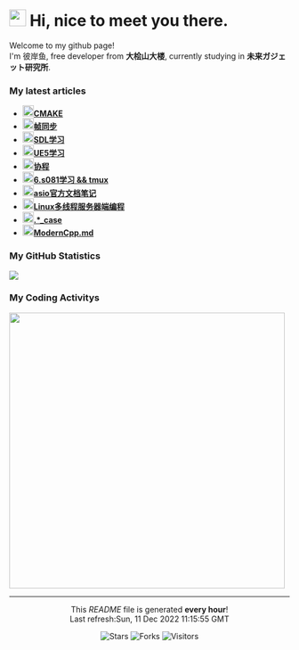 <h1><img src="https://emojis.slackmojis.com/emojis/images/1563480763/5999/meow_party.gif?1563480763" width="30"/> Hi, nice to meet you there.</h1>

<p>Welcome to my github page! </br> I'm 彼岸鱼, free developer from <b>大桧山大楼</b>, currently studying in <b>未来ガジェット研究所</b>. </p>

<h3>My latest articles</h3>
<ul>
    <li>
      <a href="http:&#x2F;&#x2F;blog.lsmg.xyz&#x2F;2022&#x2F;05&#x2F;CPP-CMAKE&#x2F;"><b><img src="https://lsmg-img.oss-cn-beijing.aliyuncs.com/Mine/80px-Future_Gadget_Lab_logo.png" width="20" alt="new" />CMAKE</b></a>
    </li>
    <li>
      <a href="http:&#x2F;&#x2F;blog.lsmg.xyz&#x2F;2022&#x2F;05&#x2F;%E5%AD%A6%E4%B9%A0%E8%AE%B0%E5%BD%95-%E5%B8%A7%E5%90%8C%E6%AD%A5&#x2F;"><b><img src="https://lsmg-img.oss-cn-beijing.aliyuncs.com/Mine/80px-Future_Gadget_Lab_logo.png" width="20" alt="new" />帧同步</b></a>
    </li>
    <li>
      <a href="http:&#x2F;&#x2F;blog.lsmg.xyz&#x2F;2022&#x2F;05&#x2F;%E5%AD%A6%E4%B9%A0%E8%AE%B0%E5%BD%95-SDL2&#x2F;"><b><img src="https://lsmg-img.oss-cn-beijing.aliyuncs.com/Mine/80px-Future_Gadget_Lab_logo.png" width="20" alt="new" />SDL学习</b></a>
    </li>
    <li>
      <a href="http:&#x2F;&#x2F;blog.lsmg.xyz&#x2F;2022&#x2F;05&#x2F;UE5-%E4%BD%BF%E7%94%A8&#x2F;"><b><img src="https://lsmg-img.oss-cn-beijing.aliyuncs.com/Mine/80px-Future_Gadget_Lab_logo.png" width="20" alt="new" />UE5学习</b></a>
    </li>
    <li>
      <a href="http:&#x2F;&#x2F;blog.lsmg.xyz&#x2F;2022&#x2F;05&#x2F;CPP-%E5%8D%8F%E7%A8%8B&#x2F;"><b><img src="https://lsmg-img.oss-cn-beijing.aliyuncs.com/Mine/80px-Future_Gadget_Lab_logo.png" width="20" alt="new" />协程</b></a>
    </li>
    <li>
      <a href="http:&#x2F;&#x2F;blog.lsmg.xyz&#x2F;2022&#x2F;05&#x2F;%E5%AD%A6%E4%B9%A0%E8%AE%B0%E5%BD%95-6.s081&#x2F;"><b><img src="https://lsmg-img.oss-cn-beijing.aliyuncs.com/Mine/80px-Future_Gadget_Lab_logo.png" width="20" alt="new" />6.s081学习 &amp;&amp; tmux</b></a>
    </li>
    <li>
      <a href="http:&#x2F;&#x2F;blog.lsmg.xyz&#x2F;2022&#x2F;05&#x2F;%E5%AD%A6%E4%B9%A0%E8%AE%B0%E5%BD%95-asio%E5%AE%98%E6%96%B9%E6%96%87%E6%A1%A3%E7%AC%94%E8%AE%B0&#x2F;"><b><img src="https://lsmg-img.oss-cn-beijing.aliyuncs.com/Mine/80px-Future_Gadget_Lab_logo.png" width="20" alt="new" />asio官方文档笔记</b></a>
    </li>
    <li>
      <a href="http:&#x2F;&#x2F;blog.lsmg.xyz&#x2F;2022&#x2F;02&#x2F;%E8%AF%BB%E4%B9%A6%E8%AE%B0%E5%BD%95120-Linux%E5%A4%9A%E7%BA%BF%E7%A8%8B%E6%9C%8D%E5%8A%A1%E5%99%A8&#x2F;"><b><img src="https://lsmg-img.oss-cn-beijing.aliyuncs.com/Mine/80px-Future_Gadget_Lab_logo.png" width="20" alt="new" />Linux多线程服务器端编程</b></a>
    </li>
    <li>
      <a href="http:&#x2F;&#x2F;blog.lsmg.xyz&#x2F;2021&#x2F;07&#x2F;CPP-alias&#x2F;"><b><img src="https://lsmg-img.oss-cn-beijing.aliyuncs.com/Mine/80px-Future_Gadget_Lab_logo.png" width="20" alt="new" />.*_case</b></a>
    </li>
    <li>
      <a href="http:&#x2F;&#x2F;blog.lsmg.xyz&#x2F;2021&#x2F;05&#x2F;CPP-ModernCpp&#x2F;"><b><img src="https://lsmg-img.oss-cn-beijing.aliyuncs.com/Mine/80px-Future_Gadget_Lab_logo.png" width="20" alt="new" />ModernCpp.md</b></a>
    </li>
</ul>

<h3>My GitHub Statistics</h3>
<div>
  <a width="495" href="https://github.com/HiganFish">
      <img src="https://github-readme-stats.vercel.app/api?username=HiganFish&show_icons=true&count_private=true"/>
  </a>
</div>

<h3>My Coding Activitys</h3>
<div>
  <img width="495" src="https://wakatime.com/share/@971f1ecf-219c-4e11-9769-4acb9679f6a6/69032413-02a3-4ca6-ac82-b50f68fcecf1.png" />
</div>


------------
<p align="center">This <i>README</i> file is generated <b>every hour</b>!<br />Last refresh:Sun, 11 Dec 2022 11:15:55 GMT</p>
<p align="center">
  <img alt="Stars" src="https://img.shields.io/github/stars/HiganFish/LiveBroadcast?style=flat-square&labelColor=343b41"/>
  <img alt="Forks" src="https://img.shields.io/github/forks/HiganFish/LiveBroadcast?style=flat-square&labelColor=343b41"/>
  <img alt="Visitors" src="https://visitor-badge.glitch.me/badge?page_id=LiveBroadcast"/>
</p>